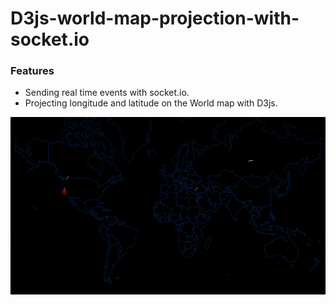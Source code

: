 # D3js-world-map-projection-with-socket.io

### Features

* Sending real time events with socket.io.
* Projecting longitude and latitude on the World map with D3js. 

![World Map D3js with socket.io](https://github.com/jassibringit/D3js-world-map-projection/blob/master/public/img/D3%20world%20map%20projection.gif)
